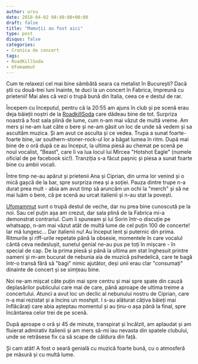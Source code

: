 ```yaml
---
author: ursu
date: 2018-04-02 08:40:08+00:00
draft: false
title: "Mamuții au fost aici"
type: post
disqus: false
categories:
- Cronica de concert
tags:
- RoadKillSoda
- Ufomammut
---
```

Cum te relaxezi cel mai bine sâmbătă seara ca metalist în București? Dacă știi cu două-trei luni înainte, te duci la un concert în Fabrica, împreună cu prietenii! Mai ales că vezi o trupă bună din Italia, ceea ce e destul de rar.

Începem cu începutul, pentru că la 20:55 am ajuns în club și pe scenă erau deja băieții noștri de la [RoadkillSoda](/tag/roadkillsoda) care dădeau bine de tot. Surpriza noastră a fost sala plină de lume, cum n-am mai văzut de multă vreme. Am mers și ne-am luat câte o bere și ne-am găsit un loc de unde să vedem și sa ascultăm muzica. Și am avut ce asculta și ce vedea. Trupa a sunat foarte-foarte bine, iar southern-stoner-rock-ul lor a băgat lumea în ritm. După mai bine de o oră după ce au început, la ultima piesă au chemat pe scenă pe noul vocalist, "Beast", care îi va lua locul lui Mircea "Hotshot Eagle" (numele oficial de pe facebook sic!). Tranziția s-a făcut pașnic și piesa a sunat foarte bine cu ambii vocali.

Între timp ne-au apărut și prietenii Ana și Ciprian, din urma lor venind și o mică gașcă de la bar, spre surpriza mea și a soției. Pauza dintre trupe n-a durat prea mult - abia am avut timp să aruncăm un ochi la "merch" și să ne mai luăm o bere, că pe scenă au urcat italienii și n-au stat la povești.

[Ufomammut](http://www.ufomammut.com/website/) sunt o trupă destul de veche, dar nu prea bine cunoscută pe la noi. Sau cel puțin așa am crezut, dar sala plină de la Fabrica mi-a demonstrat contrariul. Cum îi spuneam și lui Sorin într-o discuție pe whatsapp, n-am mai văzut atât de multă lume de cel puțin 100 de concerte! Iar mă lungesc... Dar italienii nu! Au început lent și puternic din prima. Ritmurile și riff-urile repetate până la obsesie, momentele în care vocalul cântă ceva nedeslușit, sunetul genial ne-au pus pe toți în mișcare - în special de cap. De la prima piesă și până la ultima am stat înghesuit printre oameni și m-am bucurat de nebunia aia de muzică psihedelică, care te bagă într-o transă fără să "bagi" nimic ajutător, deși unii erau clar "consumați" dinainte de concert și se simțeau bine.

Noi ne-am mișcat câte puțin mai spre centru și mai spre spate din cauză deplasărilor publicului care mai de care, până aproape de ultima treime a concertului. Atunci a avut loc un declic al nebunului nostru de Ciprian, care n-a mai rezistat și a încins un moshpit. I s-au alăturat câțiva băieți mai înflăcărați care abia așteptau momentul și au ținu-o așa până la final, spre încântarea celor trei de pe scenă.

După aproape o oră și 45 de minute, transpirat și încălzit, am aplaudat și am fluierat admirativ italienii și am mers să-mi iau nevasta din spatele clubului, unde se retrăsese fix ca să scape de căldura din față.

Și cam atât! A fost o seară genială cu muzică foarte bună, cu o atmosferă pe măsură și cu multă lume.
